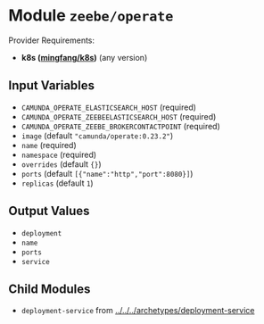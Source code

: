 
# Module `zeebe/operate`

Provider Requirements:
* **k8s ([mingfang/k8s](https://registry.terraform.io/providers/mingfang/k8s/latest))** (any version)

## Input Variables
* `CAMUNDA_OPERATE_ELASTICSEARCH_HOST` (required)
* `CAMUNDA_OPERATE_ZEEBEELASTICSEARCH_HOST` (required)
* `CAMUNDA_OPERATE_ZEEBE_BROKERCONTACTPOINT` (required)
* `image` (default `"camunda/operate:0.23.2"`)
* `name` (required)
* `namespace` (required)
* `overrides` (default `{}`)
* `ports` (default `[{"name":"http","port":8080}]`)
* `replicas` (default `1`)

## Output Values
* `deployment`
* `name`
* `ports`
* `service`

## Child Modules
* `deployment-service` from [../../../archetypes/deployment-service](../../../archetypes/deployment-service)

